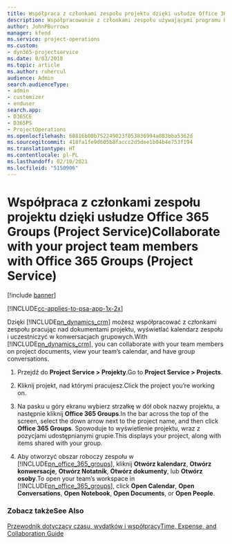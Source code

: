 ```yaml
---
title: Współpraca z członkami zespołu projektu dzięki usłudze Office 365 Groups
description: Współpracowanie z członkami zespołu używającymi programu Project Service dzięki usłudze Office 365 Groups
author: JohnPBurrows
manager: kfend
ms.service: project-operations
ms.custom:
- dyn365-projectservice
ms.date: 8/03/2018
ms.topic: article
ms.author: ruhercul
audience: Admin
search.audienceType:
- admin
- customizer
- enduser
search.app:
- D365CE
- D365PS
- ProjectOperations
ms.openlocfilehash: 68816b00b752249023f053836994a083bba5362d
ms.sourcegitcommit: 418fa1fe9d605b8faccc2d5dee1b04b4e753f194
ms.translationtype: HT
ms.contentlocale: pl-PL
ms.lasthandoff: 02/10/2021
ms.locfileid: "5150906"
---
```

# <a name="collaborate-with-your-project-team-members-with-office-365-groups-project-service"></a><span data-ttu-id="3bea8-103">Współpraca z członkami zespołu projektu dzięki usłudze Office 365 Groups (Project Service)</span><span class="sxs-lookup"><span data-stu-id="3bea8-103">Collaborate with your project team members with Office 365 Groups (Project Service)</span></span>

[!include [banner](../includes/psa-now-project-operations.md)]

[!INCLUDE[cc-applies-to-psa-app-1x-2x](../includes/cc-applies-to-psa-app-1x-2x.md)]

<span data-ttu-id="3bea8-104">Dzięki [!INCLUDE[pn_dynamics_crm](../includes/pn-dynamics-crm.md)] możesz współpracować z członkami zespołu pracując nad dokumentami projektu, wyświetlać kalendarz zespołu i uczestniczyć w konwersacjach grupowych.</span><span class="sxs-lookup"><span data-stu-id="3bea8-104">With [!INCLUDE[pn_dynamics_crm](../includes/pn-dynamics-crm.md)], you can collaborate with your team members on project documents, view your team’s calendar, and have group conversations.</span></span>  
  
1. <span data-ttu-id="3bea8-105">Przejdź do **Project Service > Projekty**.</span><span class="sxs-lookup"><span data-stu-id="3bea8-105">Go to **Project Service > Projects**.</span></span>  
  
2. <span data-ttu-id="3bea8-106">Kliknij projekt, nad którymi pracujesz.</span><span class="sxs-lookup"><span data-stu-id="3bea8-106">Click the project you’re working on.</span></span>  
  
3. <span data-ttu-id="3bea8-107">Na pasku u góry ekranu wybierz strzałkę w dół obok nazwy projektu, a następnie kliknij **Office 365 Groups**.</span><span class="sxs-lookup"><span data-stu-id="3bea8-107">In the bar across the top of the screen, select the down arrow next to the project name, and then click **Office 365 Groups**.</span></span> <span data-ttu-id="3bea8-108">Spowoduje to wyświetlenie projektu, wraz z pozycjami udostępnianymi grupie.</span><span class="sxs-lookup"><span data-stu-id="3bea8-108">This displays your project, along with items shared with your group.</span></span>  
  
4. <span data-ttu-id="3bea8-109">Aby otworzyć obszar roboczy zespołu w [!INCLUDE[pn_office_365_groups](../includes/pn-office-365-groups.md)], kliknij **Otwórz kalendarz**, **Otwórz konwersacje**, **Otwórz Notatnik**, **Otwórz dokumenty**, lub **Otwórz osoby**.</span><span class="sxs-lookup"><span data-stu-id="3bea8-109">To open your team’s workspace in [!INCLUDE[pn_office_365_groups](../includes/pn-office-365-groups.md)], click **Open Calendar**, **Open Conversations**, **Open Notebook**, **Open Documents**, or **Open People**.</span></span>  
  
### <a name="see-also"></a><span data-ttu-id="3bea8-110">Zobacz także</span><span class="sxs-lookup"><span data-stu-id="3bea8-110">See Also</span></span>  
 [<span data-ttu-id="3bea8-111">Przewodnik dotyczący czasu, wydatków i współpracy</span><span class="sxs-lookup"><span data-stu-id="3bea8-111">Time, Expense, and Collaboration Guide</span></span>](../psa/time-expense-collaboration-guide.md)
